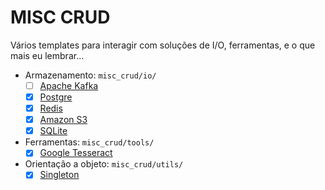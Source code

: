 # MISC CRUD

Vários templates para interagir com soluções de I/O, ferramentas, e o que mais eu lembrar...

- Armazenamento: `misc_crud/io/`
    - [ ] [Apache Kafka](misc_crud/io/kafka.py)
    - [x] [Postgre](misc_crud/io/postgre.py)
    - [x] [Redis](misc_crud/io/redis.py)
    - [x] [Amazon S3](misc_crud/io/s3.py)
    - [x] [SQLite](misc_crud/io/sqlite.py)

- Ferramentas: `misc_crud/tools/`
    - [x] [Google Tesseract](misc_crud/tools/tesseract.py)

- Orientação a objeto: `misc_crud/utils/`
    - [x] [Singleton](misc_crud/utils/singleton.py)
